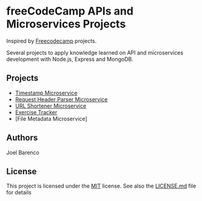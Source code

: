# freeCodeCamp APIs and Microservices Projects

Inspired by [Freecodecamp](https://learn.freecodecamp.org/apis-and-microservices/apis-and-microservices-projects/exercise-tracker) projects.

Several projects to apply knowledge learned on API and microservices development with Node.js, Express and MongoDB.

## Projects

- [Timestamp Microservice](/timeStampApp)
- [Request Header Parser Microservice](/requestHeaderParserApp)
- [URL Shortener Microservice](urlShortenerApp)
- [Exercise Tracker](exerciseTrackerApp)
- [File Metadata Microservice]

## Authors

Joel Barenco

## License

This project is licensed under the [MIT](https://choosealicense.com/licenses/mit/) license.
See also the [LICENSE.md](LICENSE.md) file for details